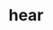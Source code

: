 ---
category: 4-letters
denotation: null
name: hear
reference_link: https://www.etymonline.com/word/hear
root_language: null
root_name: null
title: hear
type: free
word_sums:
- respelling: hear
  sum: 'Hear + '
---